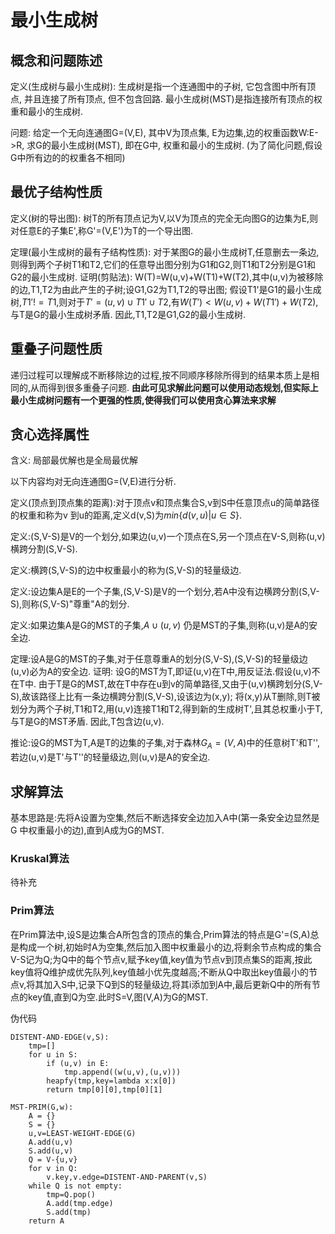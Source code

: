 # 最小生成树

## 概念和问题陈述

定义(生成树与最小生成树):
生成树是指一个连通图中的子树, 它包含图中所有顶点, 并且连接了所有顶点, 但不包含回路.
最小生成树(MST)是指连接所有顶点的权重和最小的生成树.

问题:
给定一个无向连通图G=(V,E), 其中V为顶点集, E为边集,边的权重函数W:E->R, 求G的最小生成树(MST), 即在G中, 权重和最小的生成树.
(为了简化问题,假设G中所有边的的权重各不相同)

## 最优子结构性质

定义(树的导出图):
树T的所有顶点记为V,以V为顶点的完全无向图G的边集为E,则对任意E的子集E',称G'=(V,E')为T的一个导出图.

定理(最小生成树的最有子结构性质):
对于某图G的最小生成树T,任意删去一条边,则得到两个子树T1和T2,它们的任意导出图分别为G1和G2,则T1和T2分别是G1和G2的最小生成树.
证明(剪贴法):
W(T)=W(u,v)+W(T1)+W(T2),其中(u,v)为被移除的边,T1,T2为由此产生的子树;设G1,G2为T1,T2的导出图;
假设T1'是G1的最小生成树,$T1'!=T1$,则对于$T'={(u,v)} \cup T1' \cup T2$,有$W(T')<W(u,v)+W(T1')+W(T2)$,与T是G的最小生成树矛盾.
因此,T1,T2是G1,G2的最小生成树.

## 重叠子问题性质

递归过程可以理解成不断移除边的过程,按不同顺序移除所得到的结果本质上是相同的,从而得到很多重叠子问题.
**由此可见求解此问题可以使用动态规划,但实际上最小生成树问题有一个更强的性质,使得我们可以使用贪心算法来求解**

## 贪心选择属性

含义:
局部最优解也是全局最优解

以下内容均对无向连通图G=(V,E)进行分析.

定义(顶点到顶点集的距离):对于顶点v和顶点集合S,v到S中任意顶点u的简单路径的权重和称为v
到u的距离,定义d(v,S)为$min \{d(v,u)|u \in S \}$.

定义:(S,V-S)是V的一个划分,如果边(u,v)一个顶点在S,另一个顶点在V-S,则称(u,v)横跨分割(S,V-S).

定义:横跨(S,V-S)的边中权重最小的称为(S,V-S)的轻量级边.

定义:设边集A是E的一个子集,(S,V-S)是V的一个划分,若A中没有边横跨分割(S,V-S),则称(S,V-S)"尊重"A的划分.

定义:如果边集A是G的MST的子集,$A \cup (u,v)$ 仍是MST的子集,则称(u,v)是A的安全边.

定理:设A是G的MST的子集,对于任意尊重A的划分(S,V-S),(S,V-S)的轻量级边(u,v)必为A的安全边.
证明:
设G的MST为T,即证(u,v)在T中,用反证法.假设(u,v)不在T中.
由于T是G的MST,故在T中存在u到v的简单路径,又由于(u,v)横跨划分(S,V-S),故该路径上比有一条边横跨分割(S,V-S),设该边为(x,y);
将(x,y)从T删除,则T被划分为两个子树,T1和T2,用(u,v)连接T1和T2,得到新的生成树T',且其总权重小于T,与T是G的MST矛盾.
因此,T包含边(u,v).

推论:设G的MST为T,A是T的边集的子集,对于森林$G_A=(V,A)$中的任意树T'和T'',若边(u,v)是T'与T''的轻量级边,则(u,v)是A的安全边.

## 求解算法

基本思路是:先将A设置为空集,然后不断选择安全边加入A中(第一条安全边显然是G 中权重最小的边),直到A成为G的MST.

### Kruskal算法

待补充

### Prim算法

在Prim算法中,设S是边集合A所包含的顶点的集合,Prim算法的特点是G'=(S,A)总是构成一个树,初始时A为空集,然后加入图中权重最小的边,将剩余节点构成的集合V-S记为Q;为Q中的每个节点v,赋予key值,key值为节点v到顶点集S的距离,按此key值将Q维护成优先队列,key值越小优先度越高;不断从Q中取出key值最小的节点v,将其加入S中,记录下Q到S的轻量级边,将其i添加到A中,最后更新Q中的所有节点的key值,直到Q为空.此时S=V,图(V,A)为G的MST.

伪代码

```{.line-numbers}
DISTENT-AND-EDGE(v,S):
    tmp=[]
    for u in S:
        if (u,v) in E:
            tmp.append((w(u,v),(u,v)))
        heapfy(tmp,key=lambda x:x[0])
        return tmp[0][0],tmp[0][1]

MST-PRIM(G,w):
    A = {}
    S = {}
    u,v=LEAST-WEIGHT-EDGE(G)
    A.add(u,v)
    S.add(u,v)
    Q = V-{u,v}
    for v in Q:
        v.key,v.edge=DISTENT-AND-PARENT(v,S)
    while Q is not empty:
        tmp=Q.pop()
        A.add(tmp.edge)
        S.add(tmp)
    return A
```
